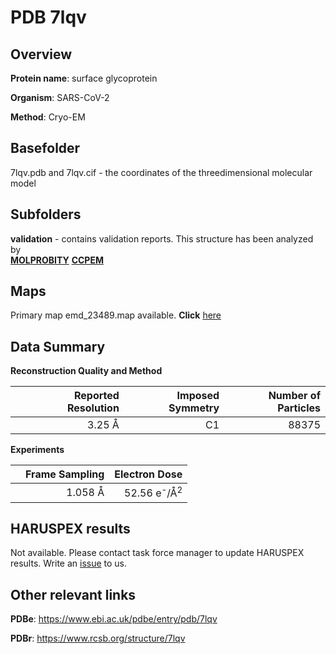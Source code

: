 # PDB 7lqv

## Overview

**Protein name**: surface glycoprotein

**Organism**: SARS-CoV-2

**Method**: Cryo-EM



## Basefolder

7lqv.pdb and 7lqv.cif - the coordinates of the threedimensional molecular model

## Subfolders





**validation** - contains validation reports. This structure has been analyzed by <br>  [**MOLPROBITY**](https://github.com/thorn-lab/coronavirus_structural_task_force/tree/master/pdb/surface_glycoprotein/SARS-CoV-2/7lqv/validation/molprobity)   [**CCPEM**](https://github.com/thorn-lab/coronavirus_structural_task_force/tree/master/pdb/surface_glycoprotein/SARS-CoV-2/7lqv/validation/ccpem-validation)



## Maps

Primary map emd_23489.map available. **Click** [here](http://ftp.wwpdb.org/pub/emdb/structures/EMD-23489/map/) 

## Data Summary
**Reconstruction Quality and Method**

|   | Reported Resolution | Imposed Symmetry | Number of Particles |
|---|-------------:|----------------:|--------------:|
|   |3.25 Å|C1|88375|

**Experiments**

|   | Frame Sampling | Electron Dose |
|---|-------------:|----------------:|
|   |1.058 Å|52.56 e<sup>-</sup>/Å<sup>2</sup>|

## HARUSPEX results

Not available. Please contact task force manager to update HARUSPEX results. Write an [issue](https://github.com/thorn-lab/coronavirus_structural_task_force/issues) to us.

## Other relevant links 
**PDBe**:  https://www.ebi.ac.uk/pdbe/entry/pdb/7lqv
 
**PDBr**: https://www.rcsb.org/structure/7lqv 
